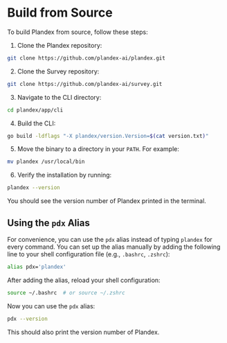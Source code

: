 # Build from Source

To build Plandex from source, follow these steps:

1. Clone the Plandex repository:

```bash
git clone https://github.com/plandex-ai/plandex.git
```

2. Clone the Survey repository:

```bash
git clone https://github.com/plandex-ai/survey.git
```

3. Navigate to the CLI directory:

```bash
cd plandex/app/cli
```

4. Build the CLI:

```bash
go build -ldflags "-X plandex/version.Version=$(cat version.txt)"
```

5. Move the binary to a directory in your `PATH`. For example:

```bash
mv plandex /usr/local/bin
```

6. Verify the installation by running:

```bash
plandex --version
```

You should see the version number of Plandex printed in the terminal.

## Using the `pdx` Alias

For convenience, you can use the `pdx` alias instead of typing `plandex` for every command. You can set up the alias manually by adding the following line to your shell configuration file (e.g., `.bashrc`, `.zshrc`):

```bash
alias pdx='plandex'
```

After adding the alias, reload your shell configuration:

```bash
source ~/.bashrc  # or source ~/.zshrc
```

Now you can use the `pdx` alias:

```bash
pdx --version
```

This should also print the version number of Plandex.
